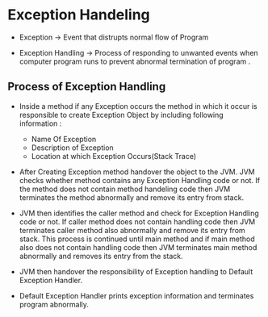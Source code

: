 # Exception Handeling

* Exception -> Event that distrupts normal flow of Program

* Exception Handling -> Process of responding to unwanted events when computer program runs to prevent abnormal termination of program .

## Process of Exception Handling
* Inside a method if any Exception occurs the method in which it occur is responsible to create Exception Object by including following information : 
    * Name Of Exception
    * Description of Exception
    * Location at which Exception Occurs(Stack Trace)

* After Creating Exception method handover the object to the JVM. JVM checks whether method contains any Exception Handling code or not. If the method does not contain method handeling code then JVM terminates the method abnormally and remove its entry from stack.

* JVM then identifies the caller method and check for Exception Handling code or not. If caller method does not contain handling code then JVM terminates caller method also abnormally and remove its entry from stack. This process is continued until main method and if main method also does not contain handling code then JVM terminates main method abnormally and removes its entry from the stack.

* JVM then handover the responsibility of Exception handling to Default Exception Handler.  

* Default  Exception Handler prints exception information and terminates program abnormally.

